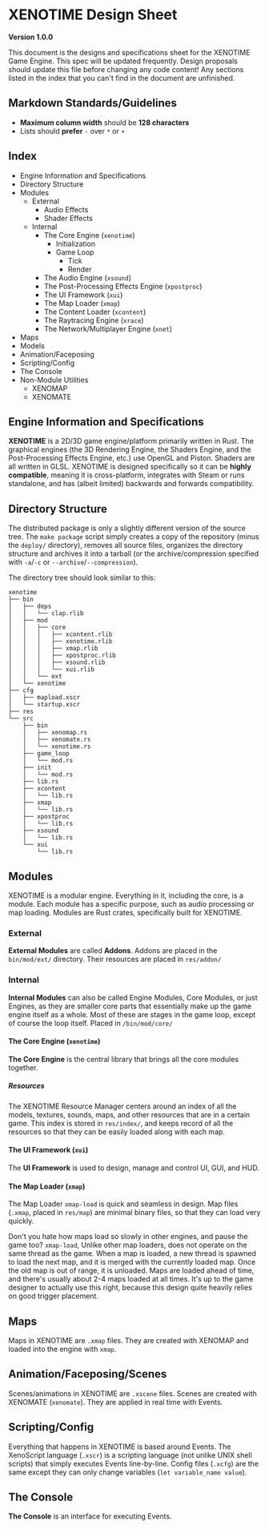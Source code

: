 # XENOTIME Design Sheet

**Version 1.0.0**

This document is the designs and specifications sheet for the XENOTIME Game Engine. This spec will be updated frequently. Design proposals should update this file before changing any code content! Any sections listed in the index that you can't find in the document are unfinished.

## Markdown Standards/Guidelines

- **Maximum column width** should be **128 characters**
- Lists should **prefer** `-` over `*` or `+`

## Index

- Engine Information and Specifications
- Directory Structure
- Modules
	- External
		- Audio Effects
		- Shader Effects
	- Internal
		- The Core Engine (`xenotime`)
			- Initialization
			- Game Loop
				- Tick
				- Render
		- The Audio Engine (`xsound`)
		- The Post-Processing Effects Engine (`xpostproc`)
		- The UI Framework (`xui`)
		- The Map Loader (`xmap`)
		- The Content Loader (`xcontent`)
		- The Raytracing Engine (`xrace`)
		- The Network/Multiplayer Engine (`xnet`)
- Maps
- Models
- Animation/Faceposing
- Scripting/Config
- The Console
- Non-Module Utilities
	- XENOMAP
	- XENOMATE

## Engine Information and Specifications

**XENOTIME** is a 2D/3D game engine/platform primarily written in Rust. The graphical engines (the 3D Rendering Engine, the Shaders Engine, and the Post-Processing Effects Engine, etc.) use OpenGL and Piston. Shaders are all written in GLSL. XENOTIME is designed specifically so it can be **highly compatible**, meaning it is cross-platform, integrates with Steam or runs standalone, and has (albeit limited) backwards and forwards compatibility.

## Directory Structure

The distributed package is only a slightly different version of the source tree. The `make package` script simply creates a copy of the repository (minus the `deploy/` directory), removes all source files, organizes the directory structure and archives it into a tarball (or the archive/compression specified with `-a`/`-c` or `--archive`/`--compression`).

The directory tree should look similar to this:

```
xenotime
├── bin
│   ├── deps
│   │   └── clap.rlib
│   ├── mod
│   │   ├── core
│   │   │   ├── xcontent.rlib
│   │   │   ├── xenotime.rlib
│   │   │   ├── xmap.rlib
│   │   │   ├── xpostproc.rlib
│   │   │   ├── xsound.rlib
│   │   │   └── xui.rlib
│   │   └── ext
│   └── xenotime
├── cfg
│   ├── mapload.xscr
│   └── startup.xscr
├── res
└── src
    ├── bin
    │   ├── xenomap.rs
    │   ├── xenomate.rs
    │   └── xenotime.rs
    ├── game_loop
    │   └── mod.rs
    ├── init
    │   └── mod.rs
    ├── lib.rs
    ├── xcontent
    │   └── lib.rs
    ├── xmap
    │   └── lib.rs
    ├── xpostproc
    │   └── lib.rs
    ├── xsound
    │   └── lib.rs
    └── xui
        └── lib.rs
```

## Modules

XENOTIME is a modular engine. Everything in it, including the core, is a module. Each module has a specific purpose, such as audio processing or map loading. Modules are Rust crates, specifically built for XENOTIME.

### External

**External Modules** are called **Addons**. Addons are placed in the `bin/mod/ext/` directory. Their resources are placed in `res/addon/`

### Internal

**Internal Modules** can also be called Engine Modules, Core Modules, or just Engines, as they are smaller core parts that essentially make up the game engine itself as a whole. Most of these are stages in the game loop, except of course the loop itself. Placed in `/bin/mod/core/`

#### The Core Engine (`xenotime`)

**The Core Engine** is the central library that brings all the core modules together.

##### Resources

The XENOTIME Resource Manager centers around an index of all the models, textures, sounds, maps, and other resources that are in a certain game. This index is stored in `res/index/`, and keeps record of all the resources so that they can be easily loaded along with each map.

#### The UI Framework (`xui`)

The **UI Framework** is used to design, manage and control UI, GUI, and HUD.

#### The Map Loader (`xmap`)

The Map Loader `xmap-load` is quick and seamless in design. Map files (`.xmap`, placed in `res/map`) are minimal binary files, so that they can load very quickly.

Don't you hate how maps load so slowly in other engines, and pause the game too? `xmap-load`, Unlike other map loaders, does not operate on the same thread as the game. When a map is loaded, a new thread is spawned to load the next map, and it is merged with the currently loaded map. Once the old map is out of range, it is unloaded. Maps are loaded ahead of time, and there's usually about 2-4 maps loaded at all times. It's up to the game designer to actually use this right, because this design quite heavily relies on good trigger placement.

## Maps

Maps in XENOTIME are `.xmap` files. They are created with XENOMAP and loaded into the engine with `xmap`.

## Animation/Faceposing/Scenes

Scenes/animations in XENOTIME are `.xscene` files. Scenes are created with XENOMATE (`xenomate`). They are applied in real time with Events.

## Scripting/Config

Everything that happens in XENOTIME is based around Events. The XenoScript language (`.xscr`) is a scripting language (not unlike UNIX shell scripts) that simply executes Events line-by-line. Config files (`.xcfg`) are the same except they can only change variables (`let variable_name value`).

## The Console

**The Console** is an interface for executing Events.
